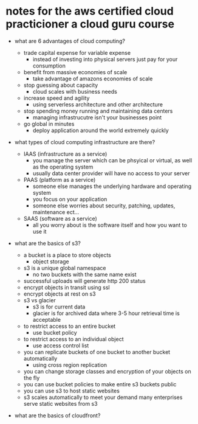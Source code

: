 # notes for the aws certified cloud practicioner a cloud guru course

* what are 6 advantages of cloud computing?
    * trade capital expense for variable expense
        * instead of investing into physical servers just pay for your consumption
    * benefit from massive economies of scale
        * take advantage of amazons economies of scale
    * stop guessing about capacity
        * cloud scales with business needs
    * increase speed and agility
        * using serverless architecture and other architecture 
    * stop spending money running and maintaining data centers
        * managing infrastrucutre isn't your businesses point
    * go global in minutes
        * deploy application around the world extremely quickly
        
* what types of cloud computing infrastructure are there?
    * IAAS (infrastructure as a service)
        * you manage the server which can be phsyical or virtual, as well as the operating system 
        * usually data center provider will have no access to your server
    * PAAS (platform as a service)
        * someone else manages the underlying hardware and operating system
        * you focus on your application
        * someone else worries about security, patching, updates, maintenance ect...
    * SAAS (software as a service)
        * all you worry about is the software itself and how you want to use it

* what are the basics of s3?
    * a bucket is a place to store objects
        * object storage
    * s3 is a unique global namespace
        * no two buckets with the same name exist
    * successful uploads will generate http 200 status
    * encrypt objects in transit using ssl
    * encrypt objects at rest on s3
    * s3 vs glacier 
        * s3 is for current data
        * glacier is for archived data where 3-5 hour retrieval time is acceptable
    * to restrict access to an entire bucket 
        * use bucket policy
    * to restrict access to an individual object
        * use access control list
    * you can replicate buckets of one bucket to another bucket automatically
        * using cross region replication
    * you can change storage classes and encryption of your objects on the fly
    * you can use bucket policies to make entire s3 buckets public
    * you can use s3 to host static websites 
    * s3 scales automatically to meet your demand many enterprises serve static websites from s3

* what are the basics of cloudfront?




